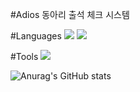 #Adios 동아리 출석 체크 시스템

#Languages
<img src="https://img.shields.io/badge/Python-F2F2F2?style=flat-square&logo=Python&logoColor=3776AB"/>
<img src="https://img.shields.io/badge/MySQL-F2F2F2?style=flat-square&logo=MySQL&logoColor=4479A1"/>

#Tools
<img src="https://img.shields.io/badge/Git-F05032?style=flat-square&logo=git&logoColor=FFFFFF"/>

![Anurag's GitHub stats](https://github-readme-stats.vercel.app/api?username=y2chan&show_icons=true&theme=dark)

